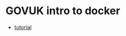 # GOVUK intro to docker

- [tutorial](https://docs.publishing.service.gov.uk/manual/intro-to-docker.html)
